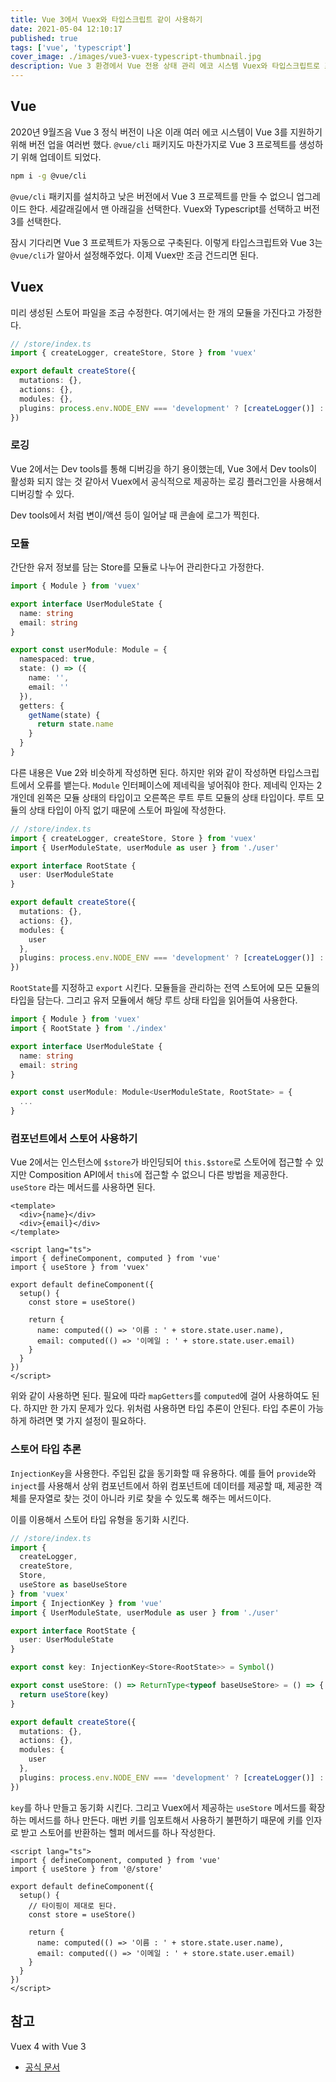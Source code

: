 ```yaml
---
title: Vue 3에서 Vuex와 타입스크립트 같이 사용하기
date: 2021-05-04 12:10:17
published: true
tags: ['vue', 'typescript']
cover_image: ./images/vue3-vuex-typescript-thumbnail.jpg
description: Vue 3 환경에서 Vue 전용 상태 관리 에코 시스템 Vuex와 타입스크립트로 프로젝트 구축하기
---
```


## Vue

2020년 9월즈음 Vue 3 정식 버전이 나온 이래 여러 에코 시스템이 Vue 3를 지원하기 위해 버전 업을 여러번 했다. `@vue/cli` 패키지도 마찬가지로 Vue 3 프로젝트를 생성하기 위해 업데이트 되었다.

```sh
npm i -g @vue/cli
```

`@vue/cli` 패키지를 설치하고 낮은 버전에서 Vue 3 프로젝트를 만들 수 없으니 업그레이드 한다. 세갈래길에서 맨 아래길을 선택한다. Vuex와 Typescript를 선택하고 버전 3를 선택한다.

잠시 기다리면 Vue 3 프로젝트가 자동으로 구축된다. 이렇게 타입스크립트와 Vue 3는 `@vue/cli`가 알아서 설정해주었다. 이제 Vuex만 조금 건드리면 된다.

## Vuex

미리 생성된 스토어 파일을 조금 수정한다. 여기에서는 한 개의 모듈을 가진다고 가정한다.

```ts
// /store/index.ts
import { createLogger, createStore, Store } from 'vuex'

export default createStore({
  mutations: {},
  actions: {},
  modules: {},
  plugins: process.env.NODE_ENV === 'development' ? [createLogger()] : undefined
})
```

### 로깅

Vue 2에서는 Dev tools를 통해 디버깅을 하기 용이했는데, Vue 3에서 Dev tools이 활성화 되지 않는 것 같아서 Vuex에서 공식적으로 제공하는 로깅 플러그인을 사용해서 디버깅할 수 있다.

Dev tools에서 처럼 변이/액션 등이 일어날 때 콘솔에 로그가 찍힌다.

### 모듈

간단한 유저 정보를 담는 Store를 모듈로 나누어 관리한다고 가정한다.

```ts
import { Module } from 'vuex'

export interface UserModuleState {
  name: string
  email: string
}

export const userModule: Module = {
  namespaced: true,
  state: () => ({
    name: '',
    email: ''
  }),
  getters: {
    getName(state) {
      return state.name
    }
  }
}
```

다른 내용은 Vue 2와 비슷하게 작성하면 된다. 하지만 위와 같이 작성하면 타입스크립트에서 오류를 뱉는다. `Module` 인터페이스에 제네릭을 넣어줘야 한다. 제네릭 인자는 2개인데 왼쪽은 모듈 상태의 타입이고 오른쪽은 루트 루트 모듈의 상태 타입이다. 루트 모듈의 상태 타입이 아직 없기 때문에 스토어 파일에 작성한다.

```ts
// /store/index.ts
import { createLogger, createStore, Store } from 'vuex'
import { UserModuleState, userModule as user } from './user'

export interface RootState {
  user: UserModuleState
}

export default createStore({
  mutations: {},
  actions: {},
  modules: {
    user
  },
  plugins: process.env.NODE_ENV === 'development' ? [createLogger()] : undefined
})
```

`RootState`를 지정하고 `export` 시킨다. 모듈들을 관리하는 전역 스토어에 모든 모듈의 타입을 담는다. 그리고 유저 모듈에서 해당 루트 상태 타입을 읽어들여 사용한다.

```ts
import { Module } from 'vuex'
import { RootState } from './index'

export interface UserModuleState {
  name: string
  email: string
}

export const userModule: Module<UserModuleState, RootState> = {
  ...
}
```

### 컴포넌트에서 스토어 사용하기

Vue 2에서는 인스턴스에 `$store`가 바인딩되어 `this.$store`로 스토어에 접근할 수 있지만 Composition API에서 `this`에 접근할 수 없으니 다른 방법을 제공한다. `useStore` 라는 메서드를 사용하면 된다.

```vue
<template>
  <div>{name}</div>
  <div>{email}</div>
</template>

<script lang="ts">
import { defineComponent, computed } from 'vue'
import { useStore } from 'vuex'

export default defineComponent({
  setup() {
    const store = useStore()

    return {
      name: computed(() => '이름 : ' + store.state.user.name),
      email: computed(() => '이메일 : ' + store.state.user.email)
    }
  }
})
</script>
```

위와 같이 사용하면 된다. 필요에 따라 `mapGetters`를 `computed`에 걸어 사용하여도 된다. 하지만 한 가지 문제가 있다. 위처럼 사용하면 타입 추론이 안된다. 타입 추론이 가능하게 하려면 몇 가지 설정이 필요하다.

### 스토어 타입 추론

`InjectionKey`을 사용한다. 주입된 값을 동기화할 때 유용하다. 예를 들어 `provide`와 `inject`를 사용해서 상위 컴포넌트에서 하위 컴포넌트에 데이터를 제공할 때, 제공한 객체를 문자열로 찾는 것이 아니라 키로 찾을 수 있도록 해주는 메서드이다.

이를 이용해서 스토어 타입 유형을 동기화 시킨다.

```ts
// /store/index.ts
import {
  createLogger,
  createStore,
  Store,
  useStore as baseUseStore
} from 'vuex'
import { InjectionKey } from 'vue'
import { UserModuleState, userModule as user } from './user'

export interface RootState {
  user: UserModuleState
}

export const key: InjectionKey<Store<RootState>> = Symbol()

export const useStore: () => ReturnType<typeof baseUseStore> = () => {
  return useStore(key)
}

export default createStore({
  mutations: {},
  actions: {},
  modules: {
    user
  },
  plugins: process.env.NODE_ENV === 'development' ? [createLogger()] : undefined
})
```

`key`를 하나 만들고 동기화 시킨다. 그리고 Vuex에서 제공하는 `useStore` 메서드를 확장하는 메서드를 하나 만든다. 매번 키를 임포트해서 사용하기 불편하기 때문에 키를 인자로 받고 스토어를 반환하는 헬퍼 메서드를 하나 작성한다.

```vue
<script lang="ts">
import { defineComponent, computed } from 'vue'
import { useStore } from '@/store'

export default defineComponent({
  setup() {
    // 타이핑이 제대로 된다.
    const store = useStore()

    return {
      name: computed(() => '이름 : ' + store.state.user.name),
      email: computed(() => '이메일 : ' + store.state.user.email)
    }
  }
})
</script>
```

## 참고

Vuex 4 with Vue 3

- [공식 문서](https://next.vuex.vuejs.org/guide/typescript-support.html#typing-usestore-composition-function)
